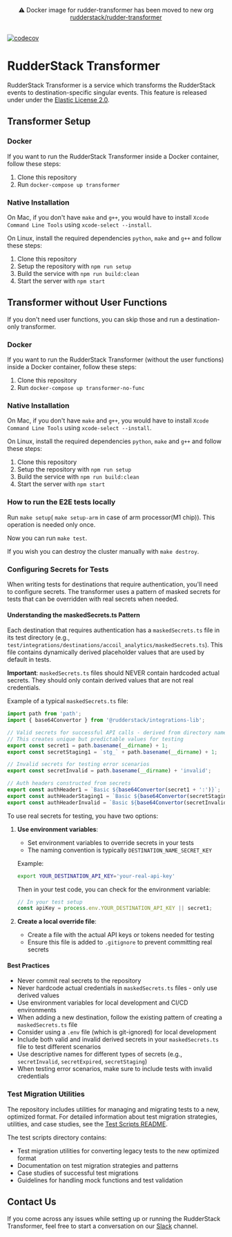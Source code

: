 <p align="center">
⚠️ Docker image for rudder-transformer has been moved to new org <a href="https://hub.docker.com/r/rudderstack/rudder-transformer/tags">rudderstack/rudder-transformer</a>
  <br/><br/>
 </p>

[![codecov](https://codecov.io/gh/rudderlabs/rudder-transformer/branch/develop/graph/badge.svg?token=G24OON85SB)](https://codecov.io/gh/rudderlabs/rudder-transformer)

# RudderStack Transformer

RudderStack Transformer is a service which transforms the RudderStack events to destination-specific singular events. This feature is released under
under the [Elastic License 2.0](https://www.elastic.co/licensing/elastic-license).

## Transformer Setup

### Docker

If you want to run the RudderStack Transformer inside a Docker container, follow these steps:

1. Clone this repository
2. Run `docker-compose up transformer`

### Native Installation

On Mac, if you don't have `make` and `g++`, you would have to install `Xcode Command Line Tools` using `xcode-select --install`.

On Linux, install the required dependencies `python`, `make` and `g++` and follow these steps:

1. Clone this repository
2. Setup the repository with `npm run setup`
3. Build the service with `npm run build:clean`
4. Start the server with `npm start`

## Transformer without User Functions

If you don't need user functions, you can skip those and run a destination-only transformer.

### Docker

If you want to run the RudderStack Transformer (without the user functions) inside a Docker container, follow these steps:

1. Clone this repository
2. Run `docker-compose up transformer-no-func`

### Native Installation

On Mac, if you don't have `make` and `g++`, you would have to install `Xcode Command Line Tools` using `xcode-select --install`.

On Linux, install the required dependencies `python`, `make` and `g++` and follow these steps:

1. Clone this repository
2. Setup the repository with `npm run setup`
3. Build the service with `npm run build:clean`
4. Start the server with `npm start`

### How to run the E2E tests locally

Run `make setup`( `make setup-arm` in case of arm processor(M1 chip)). This operation is needed only once.

Now you can run `make test`.

If you wish you can destroy the cluster manually with `make destroy`.

### Configuring Secrets for Tests

When writing tests for destinations that require authentication, you'll need to configure secrets. The transformer uses a pattern of masked secrets for tests that can be overridden with real secrets when needed.

#### Understanding the maskedSecrets.ts Pattern

Each destination that requires authentication has a `maskedSecrets.ts` file in its test directory (e.g., `test/integrations/destinations/accoil_analytics/maskedSecrets.ts`). This file contains dynamically derived placeholder values that are used by default in tests.

**Important**: `maskedSecrets.ts` files should NEVER contain hardcoded actual secrets. They should only contain derived values that are not real credentials.

Example of a typical `maskedSecrets.ts` file:

```typescript
import path from 'path';
import { base64Convertor } from '@rudderstack/integrations-lib';

// Valid secrets for successful API calls - derived from directory name
// This creates unique but predictable values for testing
export const secret1 = path.basename(__dirname) + 1;
export const secretStaging1 = `stg_` + path.basename(__dirname) + 1;

// Invalid secrets for testing error scenarios
export const secretInvalid = path.basename(__dirname) + 'invalid';

// Auth headers constructed from secrets
export const authHeader1 = `Basic ${base64Convertor(secret1 + ':')}`;
export const authHeaderStaging1 = `Basic ${base64Convertor(secretStaging1 + ':')}`;
export const authHeaderInvalid = `Basic ${base64Convertor(secretInvalid + ':')}`;
```

To use real secrets for testing, you have two options:

1. **Use environment variables**:

   - Set environment variables to override secrets in your tests
   - The naming convention is typically `DESTINATION_NAME_SECRET_KEY`

   Example:

   ```bash
   export YOUR_DESTINATION_API_KEY='your-real-api-key'
   ```

   Then in your test code, you can check for the environment variable:

   ```typescript
   // In your test setup
   const apiKey = process.env.YOUR_DESTINATION_API_KEY || secret1;
   ```

2. **Create a local override file**:

   - Create a file with the actual API keys or tokens needed for testing
   - Ensure this file is added to `.gitignore` to prevent committing real secrets

#### Best Practices

- Never commit real secrets to the repository
- Never hardcode actual credentials in `maskedSecrets.ts` files - only use derived values
- Use environment variables for local development and CI/CD environments
- When adding a new destination, follow the existing pattern of creating a `maskedSecrets.ts` file
- Consider using a `.env` file (which is git-ignored) for local development
- Include both valid and invalid derived secrets in your `maskedSecrets.ts` file to test different scenarios
- Use descriptive names for different types of secrets (e.g., `secretInvalid`, `secretExpired`, `secretStaging`)
- When testing error scenarios, make sure to include tests with invalid credentials

### Test Migration Utilities

The repository includes utilities for managing and migrating tests to a new, optimized format. For detailed information about test migration strategies, utilities, and case studies, see the [Test Scripts README](test/scripts/README.md).

The test scripts directory contains:
- Test migration utilities for converting legacy tests to the new optimized format
- Documentation on test migration strategies and patterns
- Case studies of successful test migrations
- Guidelines for handling mock functions and test validation

## Contact Us

If you come across any issues while setting up or running the RudderStack Transformer, feel free to start a conversation on our [Slack](https://resources.rudderstack.com/join-rudderstack-slack) channel.
